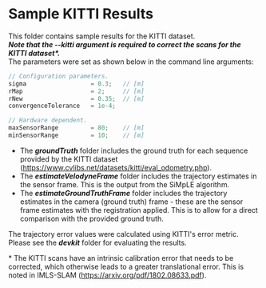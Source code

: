 # Sample KITTI Results
This folder contains sample results for the KITTI dataset.\
***Note that the --kitti argument is required to correct the scans for the KITTI dataset\*.*** \
The parameters were set as shown below in the command line arguments:

```cpp
// Configuration parameters.
sigma                  = 0.3;   // [m]
rMap                   = 2;     // [m]
rNew                   = 0.35;  // [m]
convergenceTolerance   = 1e-4;

// Hardware dependent.
maxSensorRange         = 80;    // [m]
minSensorRange         = 10;    // [m]
```
* The ***groundTruth*** folder includes the ground truth for each sequence provided by the KITTI dataset (https://www.cvlibs.net/datasets/kitti/eval_odometry.php).
* The ***estimateVelodyneFrame*** folder includes the trajectory estimates in the sensor frame. This is the output from the SiMpLE algorithm.
* The ***estimateGroundTruthFrame*** folder includes the trajectory estimates in the camera (ground truth) frame - these are the sensor frame estimates with the registration applied. This is to allow for a direct comparison with the provided ground truth.

The trajectory error values were calculated using KITTI's error metric.
Please see the ***devkit*** folder for evaluating the results. 

\* The KITTI scans have an intrinsic calibration error that needs to be corrected, which otherwise leads to a greater translational error. This is noted in IMLS-SLAM (https://arxiv.org/pdf/1802.08633.pdf).  